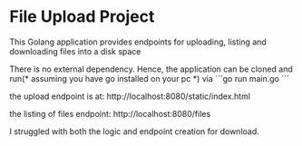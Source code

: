 # File Upload Project

<p>
This Golang application provides endpoints for uploading, listing and downloading files into a disk space
</p>

<p>
There is no external dependency. Hence, the application can be cloned and run(* assuming you have go installed on your pc *) via ```go run main.go ```
</p>

the upload endpoint is at: http://localhost:8080/static/index.html

the listing of files endpoint: http://localhost:8080/files

I struggled with both the logic and endpoint creation for download.